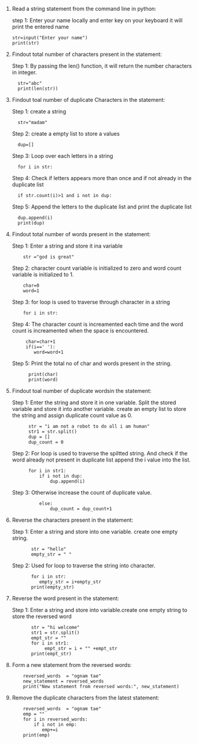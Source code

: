 1. Read a string statement from the command line in python:

    step 1: Enter your name locally and enter key on your keyboard it will print the entered name    
       
       str=input("Enter your name")
       print(str)

2. Findout total number of characters present in the statement:

    Step 1: By passing the len() function, it will return the number characters in integer.
         
         str="abc"
         print(len(str))

3. Findout toal number of duplicate Characters in the statement:

    Step 1: create a string

         str="madam"

     Step 2: create a empty list to store a values

         dup=[]

     Step 3: Loop over each letters in a string

         for i in str:

     Step 4: Check if letters appears more than once and if not already in the duplicate list

         if str.count(i)>1 and i not in dup:

     Step 5: Append the letters to the duplicate list and print the duplicate list

         dup.append(i)
         print(dup)
   
4. Findout total number of words present in the statement:

     Step 1: Enter a string and store it ina variable

           str ="god is great"

     Step 2: character count variable is initialized to zero and word count variable is initialized to 1.

           char=0
           word=1

     Step 3: for loop is used to traverse through character in a string

           for i in str:

     Step 4: The character count is increamented each time and the word count is increamented when the space is encountered.

            char=char+1
            if(i==' '):
               word=word+1
       
     Step 5: Print the total no of char and words present in the string.

             print(char)
             print(word)

5. Findout toal number of duplicate wordsin the statement:

     Step 1: Enter the string and store it in one variable. Split the stored variable and store it into another variable.
             create an empty list to store the string and assign duplicate count value as 0.

             str = "i am not a robot to do all i am human"
             str1 = str.split()
             dup = []
             dup_count = 0

     Step 2: For loop is used to traverse the spiltted string. And check if the word already not present in duplicate list append the
             i value into the list.

             for i in str1:
                 if i not in dup:
                     dup.append(i)

     Step 3: Otherwise increase the count of duplicate value.
 
                 else:
                     dup_count = dup_count+1

6. Reverse the characters present in the statement:
   
     Step 1: Enter a string and store into one variable. create one empty string.

              str = "hello"
              empty_str = " "

    Step 2: Used for loop to traverse the string into character. 

              for i in str:
                 empty_str = i+empty_str
              print(empty_str)

7. Reverse the word present in the statement:

    Step 1: Enter a string and store into variable.create one empty string to store the reversed word

              str = "hi welcome"
              str1 = str.split()
              empt_str = ""
              for i in str1:
                   empt_str = i + "" +empt_str
              print(empt_str)

8. Form a new statement from the reversed words:

           reversed_words  = "ognam tae"
           new_statement = reversed_words
           print("New statement from reversed words:", new_statement)

9. Remove the duplicate characters from the latest statement:

           reversed_words  = "ognam tae"
           emp = ""
           for i in reversed_words:
               if i not in emp:
                  emp+=i
           print(emp)   
     
   

   
        
      
